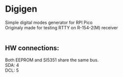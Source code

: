 # Digigen<br/>
Simple digital modes generator for RPI Pico<br/>
Originaly made for testing RTTY on R-154-2(M) receiver<br/>
<br/>
## HW connections:<br/>
Both EEPROM and SI5351 share the same bus.<br/>
SDA: 4<br/>
DCL: 5<br/>

